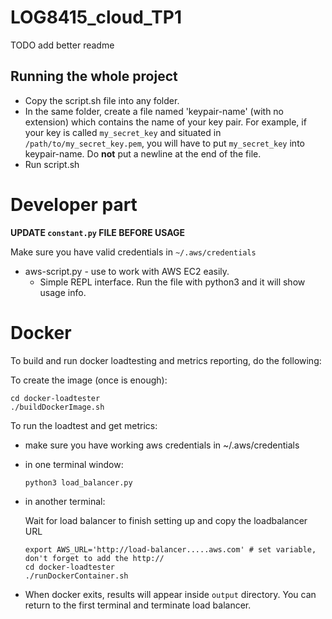 # LOG8415_cloud_TP1

TODO add better readme

## Running the whole project

- Copy the script.sh file into any folder.
- In the same folder, create a file named 'keypair-name' (with no extension) which contains the name of your key pair. For example, if your key is called `my_secret_key` and situated in `/path/to/my_secret_key.pem`, you will have to put `my_secret_key` into keypair-name. Do **not** put a newline at the end of the file.
- Run script.sh

# Developer part

**UPDATE `constant.py` FILE BEFORE USAGE**

Make sure you have valid credentials in `~/.aws/credentials`

-   aws-script.py - use to work with AWS EC2 easily.
	- Simple REPL interface. Run the file with python3 and it will show usage info.

# Docker

To build and run docker loadtesting and metrics reporting, do the following:

To create the image (once is enough):
```
cd docker-loadtester
./buildDockerImage.sh
```

To run the loadtest and get metrics:

- make sure you have working aws credentials in ~/.aws/credentials

- in one terminal window:

    ```
    python3 load_balancer.py
    ```

- in another terminal:

    Wait for load balancer to finish setting up and copy the loadbalancer URL
    ```
    export AWS_URL='http://load-balancer.....aws.com' # set variable, don't forget to add the http://
    cd docker-loadtester
    ./runDockerContainer.sh
    ```

- When docker exits, results will appear inside `output` directory. You can return to the first terminal and terminate load balancer.
